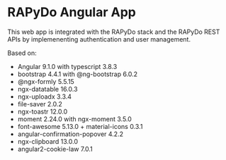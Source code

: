 # RAPyDo Angular App

This web app is integrated with the RAPyDo stack and the RAPyDo REST APIs by implemenenting authentication and user management.

Based on:

*   Angular 9.1.0 with typescript 3.8.3
*   bootstrap 4.4.1 with @ng-bootstrap 6.0.2
*   @ngx-formly 5.5.15
*   ngx-datatable 16.0.3
*   ngx-uploadx 3.3.4
*   file-saver 2.0.2
*   ngx-toastr 12.0.0
*   moment 2.24.0 with ngx-moment 3.5.0
*   font-awesome 5.13.0 + material-icons 0.3.1
*   angular-confirmation-popover 4.2.2
*   ngx-clipboard 13.0.0
*   angular2-cookie-law 7.0.1
